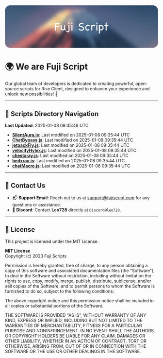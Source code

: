 ![Banner](.github/b.webp)

# 🌍 **We are Fuji Script**

Our global team of developers is dedicated to creating powerful, open-source scripts for Rise Client, designed to enhance your experience and unlock new possibilities! 🌟

---
<!-- SCRIPTS_NAVIGATION_START -->
## 📂 **Scripts Directory Navigation**

**Last Updated**: 2025-01-08 09:35:49 UTC

- **[SilentAura.js](scripts/SilentAura.js)**: Last modified on 2025-01-08 09:35:44 UTC
- **[ChatBypass.js](scripts/ChatBypass.js)**: Last modified on 2025-01-08 09:35:44 UTC
- **[jetpackFly.js](scripts/jetpackFly.js)**: Last modified on 2025-01-08 09:35:44 UTC
- **[velocityHylex.js](scripts/velocityHylex.js)**: Last modified on 2025-01-08 09:35:44 UTC
- **[chestxray.js](scripts/chestxray.js)**: Last modified on 2025-01-08 09:35:44 UTC
- **[bedxray.js](scripts/bedxray.js)**: Last modified on 2025-01-08 09:35:44 UTC
- **[chatMacro.js](scripts/chatMacro.js)**: Last modified on 2025-01-08 09:35:44 UTC

<!-- SCRIPTS_NAVIGATION_END -->

---

## 💬 **Contact Us**  
- 📬 **Support Email**: Reach out to us at [support@fujiscript.com](mailto:support@fujiscript.com) for any questions or assistance.  
- 💬 **Discord**: Contact **Leo728** directly at `Discord@leo728`.

---

## 📜 **License**

This project is licensed under the MIT License.  

**MIT License**  
Copyright (c) 2023 Fuji Scripts  

Permission is hereby granted, free of charge, to any person obtaining a copy of this software and associated documentation files (the "Software"), to deal in the Software without restriction, including without limitation the rights to use, copy, modify, merge, publish, distribute, sublicense, and/or sell copies of the Software, and to permit persons to whom the Software is furnished to do so, subject to the following conditions:  

The above copyright notice and this permission notice shall be included in all copies or substantial portions of the Software.  

THE SOFTWARE IS PROVIDED "AS IS", WITHOUT WARRANTY OF ANY KIND, EXPRESS OR IMPLIED, INCLUDING BUT NOT LIMITED TO THE WARRANTIES OF MERCHANTABILITY, FITNESS FOR A PARTICULAR PURPOSE AND NONINFRINGEMENT. IN NO EVENT SHALL THE AUTHORS OR COPYRIGHT HOLDERS BE LIABLE FOR ANY CLAIM, DAMAGES OR OTHER LIABILITY, WHETHER IN AN ACTION OF CONTRACT, TORT OR OTHERWISE, ARISING FROM, OUT OF OR IN CONNECTION WITH THE SOFTWARE OR THE USE OR OTHER DEALINGS IN THE SOFTWARE.  
